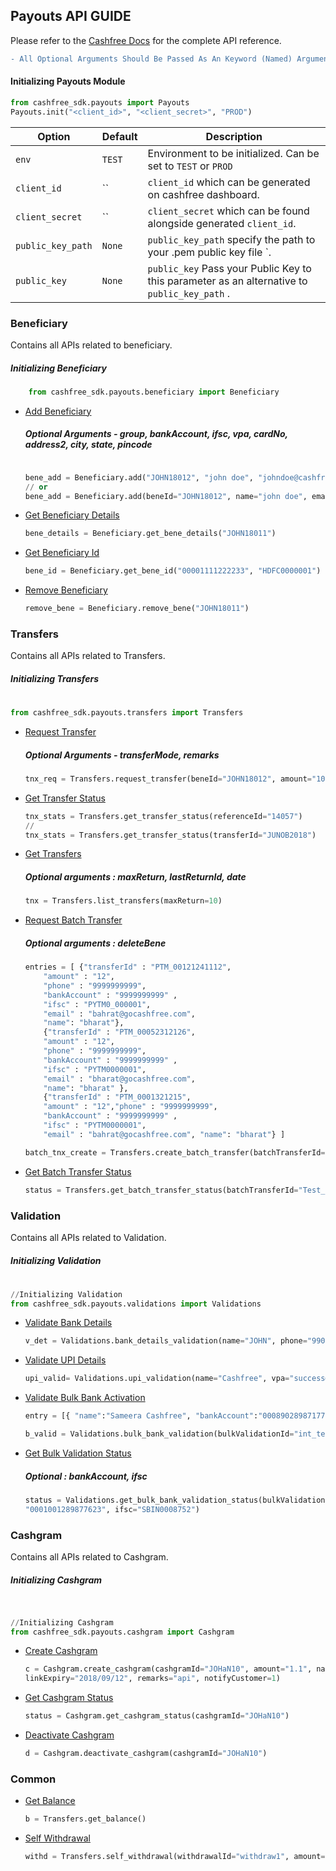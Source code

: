 ## Payouts API GUIDE

Please refer to the [Cashfree Docs](https://docs.cashfree.com/docs/)  for the complete API reference.

```diff
- All Optional Arguments Should Be Passed As An Keyword (Named) Arguments
```

#### Initializing Payouts Module

```python
from cashfree_sdk.payouts import Payouts
Payouts.init("<client_id>", "<client_secret>", "PROD")

```

| Option              | Default                       | Description                                                                           |
| ------------------- | ----------------------------- | ------------------------------------------------------------------------------------- |
| `env`        | `TEST`                        | Environment to be initialized. Can be set to `TEST` or `PROD` |
| `client_id` | ``                             | `client_id` which can be generated on cashfree dashboard.                  |
| `client_secret`         | ``                        | `client_secret` which can be found alongside generated `client_id`. |
| `public_key_path`         | `None`                        | `public_key_path` specify the path to your .pem public key file `. |
| `public_key`         | `None`                        | `public_key` Pass your Public Key to this parameter as an alternative to `public_key_path` . | 

### Beneficiary
Contains all APIs related to beneficiary.

##### Initializing Beneficiary
```python
    from cashfree_sdk.payouts.beneficiary import Beneficiary
```

- [Add Beneficiary](https://docs.cashfree.com/docs/payout/guide/#add-beneficiary)
    ##### Optional Arguments - group, bankAccount, ifsc, vpa, cardNo, address2, city, state, pincode
    ```python
    
    bene_add = Beneficiary.add("JOHN18012", "john doe", "johndoe@cashfree.com", "9876543210", "ABC Street", bankAccount="00001111222233", ifsc="HDFC0000001")
    // or
    bene_add = Beneficiary.add(beneId="JOHN18012", name="john doe", email="johndoe@cashfree.com", phone="9876543210", address1="ABC Street", bankAccount="00001111222233", ifsc="HDFC0000001")
    

    ```
- [Get Beneficiary Details](https://docs.cashfree.com/docs/payout/guide/#get-beneficiary-details)
    ```python
    bene_details = Beneficiary.get_bene_details("JOHN18011")
    ```
- [Get Beneficiary Id](https://docs.cashfree.com/docs/payout/guide/#fetch-beneficiary-id)
    ```python
   bene_id = Beneficiary.get_bene_id("00001111222233", "HDFC0000001")
    ```
- [Remove Beneficiary](https://docs.cashfree.com/docs/payout/guide/#fetch-beneficiary-id)
    ```python
   remove_bene = Beneficiary.remove_bene("JOHN18011")
    ```
    
### Transfers
Contains all APIs related to Transfers.
##### Initializing Transfers
#
```python
from cashfree_sdk.payouts.transfers import Transfers
```

- [Request Transfer](https://docs.cashfree.com/docs/payout/guide/#request-transfer)

    ##### Optional Arguments - transferMode, remarks

    ```python
    tnx_req = Transfers.request_transfer(beneId="JOHN18012", amount="100.1", transferId="DEC2017", transferMode="banktransfer", remarks="Test transfer")
    ```

- [Get Transfer Status](https://docs.cashfree.com/docs/payout/guide/#get-transfer-status)
    ```python
    tnx_stats = Transfers.get_transfer_status(referenceId="14057")
    //
    tnx_stats = Transfers.get_transfer_status(transferId="JUNOB2018")
    ```
    
- [Get Transfers](https://docs.cashfree.com/docs/payout/guide/#list-transfers)
    ##### Optional arguments : maxReturn, lastReturnId, date
    ```python
    tnx = Transfers.list_transfers(maxReturn=10)
    ``` 
- [Request Batch Transfer](https://docs.cashfree.com/docs/payout/guide/#batchtransfer-api)
    ##### Optional arguments : deleteBene
    ```python
    entries = [ {"transferId" : "PTM_00121241112", 
	    "amount" : "12",
	    "phone" : "9999999999",
	    "bankAccount" : "9999999999" , 
	    "ifsc" : "PYTM0_000001",
	    "email" : "bahrat@gocashfree.com", 
	    "name": "bharat"},
	    {"transferId" : "PTM_00052312126",
	    "amount" : "12",
	    "phone" : "9999999999", 
	    "bankAccount" : "9999999999" , 
	    "ifsc" : "PYTM0000001",
	    "email" : "bharat@gocashfree.com", 
	    "name": "bharat" },
	    {"transferId" : "PTM_0001321215",
	    "amount" : "12","phone" : "9999999999", 
	    "bankAccount" : "9999999999" , 
	    "ifsc" : "PYTM0000001",
	    "email" : "bahrat@gocashfree.com", "name": "bharat"} ]

    batch_tnx_create = Transfers.create_batch_transfer(batchTransferId="Test_Bank_Account_Format_45", batchFormat="BANK_ACCOUNT", batch=entries, deleteBene=1)
    ```

- [Get Batch Transfer Status](https://docs.cashfree.com/docs/payout/guide/#get-batch-transfer-status-request)
    ```python
    status = Transfers.get_batch_transfer_status(batchTransferId="Test_Bank_Account_Format_45")
    ```

### Validation
Contains all APIs related to Validation.

##### Initializing Validation
#
```python
//Initializing Validation
from cashfree_sdk.payouts.validations import Validations
```
- [Validate Bank Details](https://docs.cashfree.com/docs/payout/guide/#bank-details-validation)
    ```python
    v_det = Validations.bank_details_validation(name="JOHN", phone="9908712345", bankAccount="026291800001191",ifsc="YESB0000262")
    ```

- [Validate UPI Details](https://docs.cashfree.com/docs/payout/guide/#upi-validation)
    ```python
    upi_valid= Validations.upi_validation(name="Cashfree", vpa="success@upi")
    ```

- [Validate Bulk Bank Activation](https://docs.cashfree.com/docs/payout/guide/#bulk-bank-validation-api)
    ```python
    entry = [{ "name":"Sameera Cashfree", "bankAccount":"000890289871772", "ifsc":"SCBL0036078", "phone":"9015991882"},{ "name":"Cashfree Sameera", "bankAccount":"0001001289877623", "ifsc":"SBIN0008752", "phone":"9023991882"}]

    b_valid = Validations.bulk_bank_validation(bulkValidationId="int_test1", entries=entry)
    ```

- [Get Bulk Validation Status](https://docs.cashfree.com/docs/payout/guide/#get-bulkvalidate-status-request)
    ##### Optional : bankAccount, ifsc

    ```python
    status = Validations.get_bulk_bank_validation_status(bulkValidationId="int_test1", bankAccount=
    "0001001289877623", ifsc="SBIN0008752")
    ```

### Cashgram
Contains all APIs related to Cashgram.

##### Initializing Cashgram
#
```python

//Initializing Cashgram
from cashfree_sdk.payouts.cashgram import Cashgram
```

- [Create Cashgram](https://docs.cashfree.com/docs/payout/guide/#cashgram)
    ```python
    c = Cashgram.create_cashgram(cashgramId="JOHaN10", amount="1.1", name="john doe", email="johndoe@cashfree.com", phone="9876543210", 
    linkExpiry="2018/09/12", remarks="api", notifyCustomer=1)  
    ```
    
- [Get Cashgram Status](https://docs.cashfree.com/docs/payout/guide/#get-cashgram-status)
    ```python
   status = Cashgram.get_cashgram_status(cashgramId="JOHaN10")
    ```
    
- [Deactivate Cashgram](https://docs.cashfree.com/docs/payout/guide/#deactivate-cashgram)
    ```python
    d = Cashgram.deactivate_cashgram(cashgramId="JOHaN10")
    ```
    
### Common

- [Get Balance](https://docs.cashfree.com/docs/payout/guide/#get-balance)
    ```python
    b = Transfers.get_balance() 
    ```

- [Self Withdrawal](https://docs.cashfree.com/docs/payout/guide/#self-withdrawal)
    ```python
    withd = Transfers.self_withdrawal(withdrawalId="withdraw1", amount=1.1, remarks="withdrawal request")
    ```